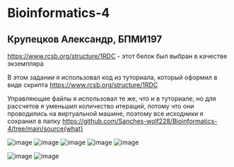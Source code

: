# Bioinformatics-4

## Крупецков Александр, БПМИ197 ##

https://www.rcsb.org/structure/1RDC - этот белок был выбран в качестве экземпляра

В этом задании я использовал код из туториала, который оформил в виде скрипта https://www.rcsb.org/structure/1RDC

Управляющие файлы я использовал те же, что и в туториале, но для рассчетов я уменьшил количество итераций, потому что они проводились на виртуальной машине, поэтому все исходники я сохранил в папку https://github.com/Sanches-wolf228/Bioinformatics-4/tree/main/source{what}

![image](https://user-images.githubusercontent.com/71072356/145886442-ffc7b96f-1a76-4bb0-b814-4dcf7f008d8d.png)
![image](https://user-images.githubusercontent.com/71072356/145886493-4aee27de-3def-4f08-9691-3b8b8a5580a6.png)
![image](https://user-images.githubusercontent.com/71072356/145886477-75520a9c-ff93-4276-ba98-5d8ca04a65f8.png)
![image](https://user-images.githubusercontent.com/71072356/145886519-0219c94f-46ed-47f9-9c79-cd3293d88c7c.png)
![image](https://user-images.githubusercontent.com/71072356/145886554-95c324ba-f293-4fcf-b7b8-07bb74d998c4.png)

![image](https://user-images.githubusercontent.com/71072356/145886584-4fba3838-fea2-46e7-b773-99da17958560.png)
![image](https://user-images.githubusercontent.com/71072356/145886601-1074e973-8158-4e39-92f8-0980dc29fbf4.png)
